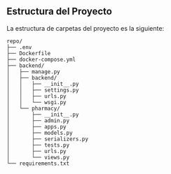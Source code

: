 ## Estructura del Proyecto

La estructura de carpetas del proyecto es la siguiente:

```plaintext
repo/
├── .env
├── Dockerfile
├── docker-compose.yml
├── backend/
│   ├── manage.py
│   ├── backend/
│   │   ├── __init__.py
│   │   ├── settings.py
│   │   ├── urls.py
│   │   └── wsgi.py
│   └── pharmacy/
│       ├── __init__.py
│       ├── admin.py
│       ├── apps.py
│       ├── models.py
│       ├── serializers.py
│       ├── tests.py
│       ├── urls.py
│       └── views.py
└── requirements.txt
```
